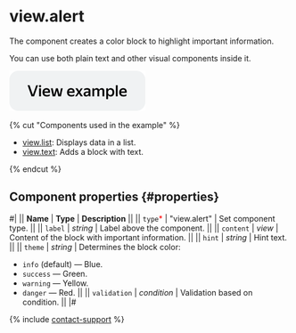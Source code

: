 # view.alert

The component creates a color block to highlight important information.

You can use both plain text and other visual components inside it.

[![View example in the sandbox](../_images/buttons/view-example.svg)](https://ya.cc/t/lBobocfj3tyyJo)

{% cut "Components used in the example" %}

- [view.list](view.list.md): Displays data in a list.
- [view.text](view.text.md): Adds a block with text.

{% endcut %}

## Component properties {#properties}

#|
|| **Name** | **Type** | **Description** ||
|| `type`<span style="color: red">\*</span> | "view.alert" | Set component type. ||
|| `label` | _string_ | Label above the component. ||
|| `content` | _view_ | Content of the block with important information. ||
|| `hint` | _string_ | Hint text. ||
|| `theme` | _string_ | Determines the block color:

- `info` (default) — Blue.
- `success` — Green.
- `warning` — Yellow.
- `danger` — Red.
  ||
  || `validation` | _condition_ | Validation based on condition. ||
  |#

{% include [contact-support](../_includes/contact-support.md) %}
